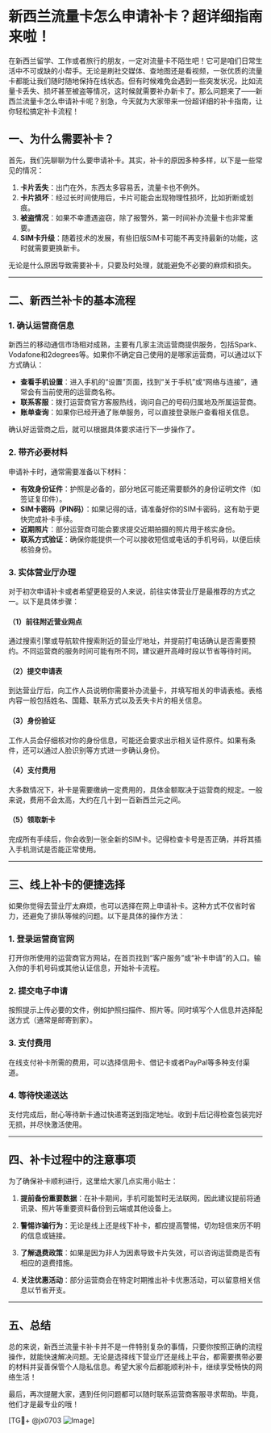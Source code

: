 # 新西兰流量卡怎么申请补卡？超详细指南来啦！

在新西兰留学、工作或者旅行的朋友，一定对流量卡不陌生吧！它可是咱们日常生活中不可或缺的小帮手。无论是刷社交媒体、查地图还是看视频，一张优质的流量卡都能让我们随时随地保持在线状态。但有时候难免会遇到一些突发状况，比如流量卡丢失、损坏甚至被盗等情况，这时候就需要补办新卡了。那么问题来了——新西兰流量卡怎么申请补卡呢？别急，今天就为大家带来一份超详细的补卡指南，让你轻松搞定补卡流程！

## 一、为什么需要补卡？

首先，我们先聊聊为什么要申请补卡。其实，补卡的原因多种多样，以下是一些常见的情况：

1. **卡片丢失**：出门在外，东西太多容易丢，流量卡也不例外。
2. **卡片损坏**：经过长时间使用后，卡片可能会出现物理性损坏，比如折断或划痕。
3. **被盗情况**：如果不幸遭遇盗窃，除了报警外，第一时间补办流量卡也非常重要。
4. **SIM卡升级**：随着技术的发展，有些旧版SIM卡可能不再支持最新的功能，这时就需要更换新卡。

无论是什么原因导致需要补卡，只要及时处理，就能避免不必要的麻烦和损失。

---

## 二、新西兰补卡的基本流程

### 1. 确认运营商信息

新西兰的移动通信市场相对成熟，主要有几家主流运营商提供服务，包括Spark、Vodafone和2degrees等。如果你不确定自己使用的是哪家运营商，可以通过以下方式确认：

- **查看手机设置**：进入手机的“设置”页面，找到“关于手机”或“网络与连接”，通常会有当前使用的运营商名称。
- **联系客服**：拨打运营商官方客服热线，询问自己的号码归属地及所属运营商。
- **账单查询**：如果你已经开通了账单服务，可以直接登录账户查看相关信息。

确认好运营商之后，就可以根据具体要求进行下一步操作了。

### 2. 带齐必要材料

申请补卡时，通常需要准备以下材料：

- **有效身份证件**：护照是必备的，部分地区可能还需要额外的身份证明文件（如签证复印件）。
- **SIM卡密码（PIN码）**：如果记得的话，请准备好你的SIM卡密码，这有助于更快完成补卡手续。
- **近期照片**：部分运营商可能会要求提交近期拍摄的照片用于核实身份。
- **联系方式验证**：确保你能提供一个可以接收短信或电话的手机号码，以便后续核验身份。

### 3. 实体营业厅办理

对于初次申请补卡或者希望更稳妥的人来说，前往实体营业厅是最推荐的方式之一。以下是具体步骤：

#### （1）前往附近营业网点

通过搜索引擎或导航软件搜索附近的营业厅地址，并提前打电话确认是否需要预约。不同运营商的服务时间可能有所不同，建议避开高峰时段以节省等待时间。

#### （2）提交申请表

到达营业厅后，向工作人员说明你需要补办流量卡，并填写相关的申请表格。表格内容一般包括姓名、国籍、联系方式以及丢失卡片的相关信息。

#### （3）身份验证

工作人员会仔细核对你的身份信息，可能还会要求出示相关证件原件。如果有条件，还可以通过人脸识别等方式进一步确认身份。

#### （4）支付费用

大多数情况下，补卡是需要缴纳一定费用的，具体金额取决于运营商的规定。一般来说，费用不会太高，大约在几十到一百新西兰元之间。

#### （5）领取新卡

完成所有手续后，你会收到一张全新的SIM卡。记得检查卡号是否正确，并将其插入手机测试是否能正常使用。

---

## 三、线上补卡的便捷选择

如果你觉得去营业厅太麻烦，也可以选择在网上申请补卡。这种方式不仅省时省力，还避免了排队等候的问题。以下是具体的操作方法：

### 1. 登录运营商官网

打开你所使用的运营商官方网站，在首页找到“客户服务”或“补卡申请”的入口。输入你的手机号码或其他认证信息，开始补卡流程。

### 2. 提交电子申请

按照提示上传必要的文件，例如护照扫描件、照片等。同时填写个人信息并选择配送方式（通常是邮寄到家）。

### 3. 支付费用

在线支付补卡所需的费用，可以选择信用卡、借记卡或者PayPal等多种支付渠道。

### 4. 等待快递送达

支付完成后，耐心等待新卡通过快递寄送到指定地址。收到卡后记得检查包装完好无损，并尽快激活使用。

---

## 四、补卡过程中的注意事项

为了确保补卡顺利进行，这里给大家几点实用小贴士：

1. **提前备份重要数据**：在补卡期间，手机可能暂时无法联网，因此建议提前将通讯录、照片等重要资料备份到云端或其他设备上。

2. **警惕诈骗行为**：无论是线上还是线下补卡，都应提高警惕，切勿轻信来历不明的信息或链接。

3. **了解退费政策**：如果是因为非人为因素导致卡片失效，可以咨询运营商是否有相应的退费措施。

4. **关注优惠活动**：部分运营商会在特定时期推出补卡优惠活动，可以留意相关信息以节省开支。

---

## 五、总结

总的来说，新西兰流量卡补卡并不是一件特别复杂的事情，只要你按照正确的流程操作，就能快速解决问题。无论是选择线下营业厅还是线上平台，都需要携带必要的材料并妥善保管个人隐私信息。希望大家今后都能顺利补卡，继续享受畅快的网络生活！

最后，再次提醒大家，遇到任何问题都可以随时联系运营商客服寻求帮助。毕竟，他们才是最专业的哦！

[TG💪+ @jx0703 ![Image](https://github.com/user-attachments/assets/dbca1d08-cadb-493c-b0ec-ad6f7a83f270)]